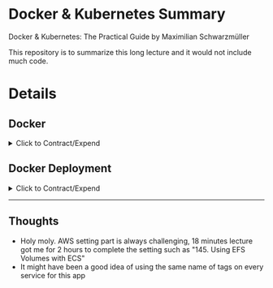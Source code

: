 # Docker & Kubernetes Summary

Docker &amp; Kubernetes: The Practical Guide by Maximilian Schwarzmüller

This repository is to summarize this long lecture and it would not include much code.

# Details

## Docker

<details>
  <summary>Click to Contract/Expend</summary>

### 3. Why Docker & Containers?

Why would we want an independent, standardized "application package"? \

- We want to have the **exact same environment for development and production** \
  -> This ensures that it works exactly as tested
- It should be easy to **share a common development environment**/ setup with (new) employees and colleagues
- We **don't want to uninstall and re-install** local dependencies and runtimes all the time

### 12. Installing & Configuring an IDE

Install Docker Extension on VS Code

### 13. Getting Our Hands Dirty!

```sh
docker build .

#=> writing image sha256:b41ebb6d624069022efc4835523b3a18a587eae911a4885dc1dc081b17b7511c
```

```sh
# docker run b41ebb6d624069022efc4835523b3a18a587eae911a4885dc1dc081b17b7511c
docker run -p 3000:3000 b41ebb6d624069022efc4835523b3a18a587eae911a4885dc1dc081b17b7511c
```

```sh
docker ps
#CONTAINER ID   IMAGE          COMMAND                  CREATED         STATUS         PORTS                                       NAMES
#d53a7b8732e8   b41ebb6d6240   "docker-entrypoint.s…"   2 minutes ago   Up 2 minutes   0.0.0.0:3000->3000/tcp, :::3000->3000/tcp   naughty_mayer
```

```sh
docker stop naughty_mayer
```

### 19. Using & Running External (Pre-Built) Images

1. Create

```sh
docker run node
# NodeJS offers an "interactive mode" where you can run basic Node commands (the "REPL"). That's what he's referring to.

# The history of docker Process Status
docker ps -a

# Dive into "node" container to interact
docker run -it node
```

### 21. Building our own Image with a Dockerfile

[Dockerfile reference](https://docs.docker.com/engine/reference/builder/)

### 22. Running a Container based on our own Image

#### To run Docker Image

1. Create Dockerfile and code
2. Create Docker image

```sh
docker build .
#=> => writing image sha256:d9c36df3c92ef2cb043b296a4341544fc68ff6235c1fea9cd8ec6a658817af2
```

3. Run the container based on the created image

```sh
docker run d9c36df3c92ef2cb043b296a4341544fc68ff6235c1fea9cd8ec6a658817af2
# http://localhost doesn't work

# -p : publish
# 3000 : Port I want to access
# 80 : Expose port on Dockerfile
docker run -p 3000:80 d9c36df3c92ef2cb043b296a4341544fc68ff6235c1fea9cd8ec6a658817af2
```

4. Stop the docker container

```sh
# See docker containers currently running without -a
docker ps

# quizzical_chandrasekhar is the given name
docker stop quizzical_chandrasekhar
```

[Docker run reference](https://docs.docker.com/engine/reference/run/)

### 25. Understanding Image Layers

#### Layer Based Architecture

When docker build . but only some code changed not package.json,

```sh
# Copy package.json before npm install
COPY package.json /app
# This won't be executed again unless package.json changes
RUN npm install
# This will be executed always
COPY . /app
```

### 28. Stopping & Restarting Containers

```sh
# help
docker --help
docker ps --help
```

```sh
# Running with the attached mode (foreground, listening)
# either Container ID or Name work
docker start -a nifty_archimedes
docker run -p 3000:80 25c8a7da66bd
```

```sh
# Running with the detached mode (background)
docker start nifty_archimedes
docker run -p 3000:80 -d 25c8a7da66bd
```

```sh
# Attaching to a container
docker attach nifty_archimedes
docker logs -f nifty_archimedes

# Showing logs of a detached container
docker logs nifty_archimedes
```

### 31. Entering Interactive Mode

```sh
# To interact with an utility application not web server
docker build .
# -i: interactive, -t: Allocate a pseudo-TTY
docker run -it 66b7c26c279eb426620747dbd8b25c5dd410a2161fbbc743e8db2bc7dafe9f2
# -a: attach, -i: interactive
docker start -ai priceless_tereshkova
```

### 32. Deleting Images & Containers

```sh
# remove docker containers
docker rm blissful_goodall
docker rm blissful_goodall nifty_archimedes romantic_grothendieck

# images list
docker images
# remove images and layers on the image
# It won't be deleted if there is any running/stopped container from the image
docker rmi 52bdb6aaae5a d9c36df3c92e
# remove all images
docker rmi prune
```

### 33. Removing Stopped Containers Automatically

```sh
# -p -rm : Automatically remove the container when it exits
docker run -p 3000:80 -d --rm 0b260664df6f
```

## 34. A Look Behind the Scenes: Inspecting Images

```sh
docker image inspect 66b7c26c279e
# Those layers are based on Docker file commands and the original image on FROM
```

## 35. Copying Files Into & From A Container

Use case \
: copying out the latest log files from the running container

```sh
docker cp dummy/. thirsty_yalow:/test
rm dummy/test.txt
docker cp thirsty_yalow:/test dummy/.
docker cp thirsty_yalow:/test/test.txt dummy/.
```

### 36. Naming & Tagging Containers and Images

```sh
# naming containers
docker run -p 3000:80 -d -rm --name goalsapp 0b260664df6f

# naming & tagging images (NAME:TAG)
docker build -t goals:latest .

# test running
docker run -p 3000:80 -d --rm --name goalsapp goals:latest
```

### Asgmt. Time to Practice: Images & Containers 1 question

> Maximilian clarified the version/tag of node and python on Dockerfile.
> FROM node:14
> FROM python:3.7
> That looks better for sure.

### 38. Pushing Images to DockerHub

```sh
# docker build -t pcsmomo/node-hello-world .
docker tag goals:latest pcsmomo/node-hello-world
# it clones from the old image

docker push pcsmomo/node-hello-world
# access denided

docker login
docker push pcsmomo/node-hello-world
# it pushes exclude libraries that existed on docker hub
```

### 39. Pulling & Using Shared Images

```sh
# remove all images, except images related to running containers
docker image prune -a

docker pull pcsmomo/node-hello-world
docker run -p 3000:80 --rm pcsmomo/node-hello-world

docker rmi pcsmomo/node-hello-world
docker run -p 3000:80 --rm pcsmomo/node-hello-world
# If the image doesn't exist on local, it will reach the hub automatically
```

> **⚠ Warning: It will find locally first even if the latest version is on the hub**

### 43. Understanding Data Categories / Different Kinds of Data

#### Docker Data

- Application: Read-only, stored in Images
- Temporary App Data: Read + Write, temporary, stored in Containers
  - e.g. entered user input
- Permanent App Data: Read + Write, permanent, stored in Containers & Volumes
  - e.g. user accounts

### 45. Building & Understanding the Demo App

```sh
docker build -t feedback-node .
docker run -p 3000:80 -d --name feedback-app --rm feedback-node
```

After writing a feedback \
http&#58;//localhost:3000/feedback/awesome.txt \
-> awesome.txt is saved on the container only

### 46. Understanding the Problem

```sh
docker stop feedback-app
# the container is deleted now due to --rm flag

docker run -p 3000:80 -d --name feedback-app feedback-node
```

http&#58;//localhost:3000/feedback/awesome.txt \
-> Can't reach awesome.txt because it's removed when the container deleted.

```sh
docker stop feedback-app
docker start feedback-app
```

http&#58;//localhost:3000/feedback/awesome.txt \
-> awesome.txt exists

### 50. Introducing Volumes

**Volumes** are **folders on my host machine** hard drive which are **mounted**
(“made available”, mapped) **into containers**

```sh
# Remove the old container and create a new container

docker build -t feedback-node:volumes .

docker stop feedback-app
docker rm feedback-app

docker run -p 3000:80 -d --name feedback-app --rm feedback-node:volumes
```

http&#58;//localhost:3000 \
-> It won't save the file because a cross-device error

```sh
# Remove the old image and create a new image

docker logs feedback-app
# UnhandledPromiseRejectionWarning: Error: EXDEV: cross-device link not permitted, rename '/app/temp/awesome.txt' -> '/app/feedback/awesome.txt'

docker stop feedback-app
docker rmi feedback-app

# Fix server.js and rebuild the container
docker build -t feedback-node:volumes .
docker run -p 3000:80 -d --name feedback-app --rm feedback-node:volumes
```

http&#58;//localhost:3000 -> Submit awesome feedback again

```sh
# Kill the old container(--rm) and run a new container
docker stop feedback-app
docker run -p 3000:80 -d --name feedback-app --rm feedback-node:volumes
```

http&#58;//localhost:3000/feedback/awesome.txt \
-> WTF? still awesome.txt doesn't exist

### 49. Named Volumes To The Rescue!

![Two Types of External Data Storages](resources/03_two-types-of-external-data-storages.jpg 'Two Types of External Data Storages')

> Anonymous Volumes will be **removed automatically**, when the container started with --rm, was stopped(and removed). \
> However, if a container is started **without --rm**, the anonymous volume would **NOT be removed**, even if you remove the container. \
> And **a new anonymous volume will be created** when docker is re-created and re-run

```sh
# Check and delete the Anonymous Volume
docker volume --help
docker volume ls
# DRIVER    VOLUME NAME
# local     4919100018b2e0443ff8933050148acb34801a0a98769d6af084879fce152936
docker stop feedback-app
docker volume ls
# the volume has been removed
```

Delete VOLUME on Dockerfile

```sh
docker rmi feedback-node:volumes
# Use a Named Volume : It is not attached to a container
# -v [volume name]:[container-internal path]
docker build -t feedback-node:volumes .
docker run -d -p 3000:80 --rm --name feedback-app -v feedback:/app/feedback feedback-node:volumes
```

http&#58;//localhost:3000 -> Submit awesome feedback again

```sh
# Stop/remove the container and run a new container
docker stop feedback-app
docker volume ls
# DRIVER    VOLUME NAME
# local     feedback
docker run -d -p 3000:80 --rm --name feedback-app -v feedback:/app/feedback feedback-node:volumes
```

http&#58;//localhost:3000/feedback/awesome.txt -> Ta-da

### 51. Getting Started With Bind Mounts (Code Sharing)

```sh
# add "-v [absolute path of local machine]:[container-internal path]"
# This option is for a developer mode to reflect changes rapidly.

# it will clash and remove the container.
docker run -d -p 3000:80 --rm --name feedback-app -v feedback:/app/feedback -v "/Users/noah/Documents/Study/Study_devops/udemy/docker-kubernetes/docker-kubernetes-git/03_data-volumes/03_data-volumes-01":/app feedback-node:volumes

# without --rm, it will still clash.
docker run -d -p 3000:80 --name feedback-app -v feedback:/app/feedback -v "/Users/noah/Documents/Study/Study_devops/udemy/docker-kubernetes/docker-kubernetes-git/03_data-volumes/03_data-volumes-01":/app feedback-node:volumes
# or docker run -d -p 3000:80 --name feedback-app -v feedback:/app/feedback -v pwd:/app feedback-node:volumes

docker ps -a
docker logs feedback-app
# Error: Cannot find module 'express'
```

### 53. Combining & Merging Different Volumes

```sh
# add "v /app/node_modules" -> Connected to an anonymous volume
# equivalent to "VOLUME [ "/app/node_modules" ]" on Dockerfile
# -v /app/node_modules : Then /app folder will not overwrite them
docker run -d -p 3000:80 --rm --name feedback-app -v feedback:/app/feedback -v "/Users/noah/Documents/Study/Study_devops/udemy/docker-kubernetes/docker-kubernetes-git/03_data-volumes/03_data-volumes-01":/app -v /app/node_modules feedback-node:volumes
```

If feedback.html on local changes, it will display on the browser.

### 54. A NodeJS-specific Adjustment: Using Nodemon in a Container

After changing package.json and Dockerfile

```sh
docker rmi feedback-node:volumes
docker build -t feedback-node:volumes .
docker run -d -p 3000:80 --rm --name feedback-app -v feedback:/app/feedback -v "/Users/noah/Documents/Study/Study_devops/udemy/docker-kubernetes/docker-kubernetes-git/03_data-volumes/03_data-volumes-01":/app -v /app/node_modules feedback-node:volumes
docker run -d -p 3000:80 --rm --name feedback-app -v feedback:/app/feedback -v pwd:/app -v /app/node_modules feedback-node:volumes
```

Change server.js

http&#58;//localhost:3000 -> Submit awesome feedback again

```sh
docker logs feedback-app
```

### 55. Volumes & Bind Mounts: Summary

We have used all different approaches

- docker run –v /app/data ... : Anonymous Volume
- docker run –v [volume name]:/app/data ... : Named Volume
- docker run –v [physical path]:/app/data ... : Bind Mount

### 56. A Look at Read-Only Volumes

```sh
# add ":ro" -> Docker container can't write on this volume
# connect /app/temp to an anonymous volume
docker run -d -p 3000:80 --rm --name feedback-app -v feedback:/app/feedback -v "/Users/noah/Documents/Study/Study_devops/udemy/docker-kubernetes/docker-kubernetes-git/03_data-volumes/03_data-volumes-01":/app:ro -v /app/temp -v /app/node_modules feedback-node:volumes
```

### 57. Managing Docker Volumes

```sh
docker volume create --help
docker volume create feedback-files
docker volume inspect feedback
# "Mountpoint": "/var/lib/docker/volumes/feedback/_data"
# The path is inside of the virtual machine docker created

docker volume rm feedback-files
```

## 58. Using "COPY" vs Bind Mounts

-v [absolute path of local machine]:[container-internal path]

> Bind Mounts option is for a developer mode to reflect changes rapidly. \
> Better keep "COPY" in Dockerfile, so it creates a snapshot in the production

## 61. Working with Environment Variables & ".env" Files

```sh
# Using ENV from Dockerfile
docker build -t feedback-node:env .
docker run -d --rm -p 3000:80 --name feedback-app -v feedback:/app/feedback -v "/Users/noah/Documents/Study/Study_devops/udemy/docker-kubernetes/docker-kubernetes-git/03_data-volumes/03_data-volumes-01:/app:ro" -v /app/temp -v /app/node_modules feedback-node:env

# Using runtime ENVironment variables
# --env or -e
docker run -d --rm -p 3000:8000 --env PORT=8000 --name feedback-app -v feedback:/app/feedback -v "/Users/noah/Documents/Study/Study_devops/udemy/docker-kubernetes/docker-kubernetes-git/03_data-volumes/03_data-volumes-01:/app:ro" -v /app/temp -v /app/node_modules feedback-node:env

docker run -d --rm -p 3000:8000 -e PORT=8000 --name feedback-app -v feedback:/app/feedback -v "/Users/noah/Documents/Study/Study_devops/udemy/docker-kubernetes/docker-kubernetes-git/03_data-volumes/03_data-volumes-01:/app:ro" -v /app/temp -v /app/node_modules feedback-node:env

# Using .env file
docker run -d --rm -p 3000:8000 --env-file ./.env --name feedback-app -v feedback:/app/feedback -v "/Users/noah/Documents/Study/Study_devops/udemy/docker-kubernetes/docker-kubernetes-git/03_data-volumes/03_data-volumes-01:/app:ro" -v /app/temp -v /app/node_modules feedback-node:env
```

## 62. Environment Variables & Security

> **⚠ Warning: ENV on Dockerfile can be exposed through "docker history \<image\>"** \
> For credentials and private keys, use .env and do not commit to github.

### 63. Using Build Arguments (ARG)

```sh
# Using Dockerfile
docker build -t feedback-node:web-app .
# Manipulate ARG on Dockerfile
docker build -t feedback-node:dev --build-arg DEFAULT_PORT=8000 .
```

## 71. Creating a Container & Communicating to the Web (WWW)

```sh
docker build -t favorites-node .
# it clasehs as it can't connect 'mongodb://localhost:27017/swfavorites'
docker run --name favorites -d --rm -p 3000:3000 favorites-node
docker run --name favorites --rm -p 3000:3000 favorites-node

# comment the mongoose part on app.js
docker run --name favorites -d --rm -p 3000:3000 favorites-node
```

http&#58;//localhost:3000/movies -> works \
http&#58;//localhost:3000/people -> works

### 72. Making Container to Host Communication Work

Change localhost to "host.docker.internal" on app.js \
Re build the image and run \
http&#58;//localhost:3000/favorites -> works if mongodb is installed on the host machine

### 73. Container to Container Communication: A Basic Solution

```sh
docker run mongo
docker run -d --name mongodb mongo
docker container inspect mongodb
# "IPAddress": "172.17.0.2",

# Change "host.docker.internal" to "172.17.0.2" on app.js
docker build -t favorites-node .
docker run --name favorites -d --rm -p 3000:3000 favorites-node

# Now two containers are running
docker ps
```

Run Postman and send data

```json
// http://localhost:3000/favorites
// Method : Post
// Body -> Raw, JSON
{
  "name": "A New Hope",
  "type": "movie",
  "url": "http://swapi.dev/api/films/1/"
}
```

http&#58;//localhost:3000/favorites -> works

### 74. Introducing Docker Networks: Elegant Container to Container Communication

```sh
# Create a new network
docker stop favorites
docker stop mongodb
docker container prune

docker run -d --name mongodb --network favorites-net mongo
# docker: Error response from daemon: network favorites-net not found.

docker network --help
docker network create favorites-net
# with --network
# it doesn't need -p flag
docker rm mongodb
docker run -d --name mongodb --network favorites-net mongo

# Change "172.17.0.2" to "mongodb" on app.js
# If both are the name network, using the container name, "mongodb" works
docker build -t favorites-node .
docker run --name favorites --network favorites-net -d --rm -p 3000:3000 favorites-node
```

### 81. Dockerizing the MongoDB Service

MongoDB Server

```sh
docker run --name mongodb --rm -d -p 27017:27017 mongo
```

### 82. Dockerizing the Node App

Backend Server

```sh
backend % docker build -t goals-node .
backend % docker run --name goals-backend --rm -d -p 80:80 goals-node
```

### 83. Moving the React SPA into a Container

Frontend Server

```sh
frontend % docker build -t goals-react .

# it will stop the server
frontend % docker run --name goals-frontend --rm -d -p 3000:3000 goals-react

# add -it -> -i: interactive, -t: Allocate a pseudo-TTY
# React project should run with -it flag
frontend % docker run --name goals-frontend --rm -d -p 3000:3000 -it goals-react
```

### 84. Adding Docker Networks for Efficient Cross-Container Communication

```sh
docker network create goals-net

# MongoDB Server
# We no longer need to publish ports
docker run --name mongodb --rm -d --network goals-net mongo

# Backend Server not publishing 80 port
# Need to fix app.js to use the mongodb container name
backend % docker build -t goals-node .
backend % docker run --name goals-backend --rm -d --network goals-net goals-node

# Frontend Server
# NO need to fix App.js to use the goals-backend container name
# Because it is working on the browser so it still needs to use localhost
frontend % docker run --name goals-frontend --rm -d -p 3000:3000 -it goals-react

# Bakenc Server publishing the port
backend % docker run --name goals-backend --rm -d -p 80:80 --network goals-net goals-node
```

### 85. Adding Data Persistence to MongoDB with Volumes

[Mongo Docker Official Image](https://hub.docker.com/_/mongo)

[Mongo DB Connection String URI Format](https://docs.mongodb.com/manual/reference/connection-string/)

```sh
# create data volume to connect mongodb data
docker run --name mongodb -v data:/data/db --rm -d --network goals-net mongo

# Add Authentication
docker stop mongodb
docker volume rm data
docker run --name mongodb -v data:/data/db --rm -d --network goals-net -e MONGO_INITDB_ROOT_USERNAME=noah -e MONGO_INITDB_ROOT_PASSWORD=secret mongo

# Add MongoDB authentication data to app.js and rebuild the backend server
backend % docker build -t goals-node .
backend % docker run --name goals-backend --rm -d -p 80:80 --network goals-net goals-node
```

### 86. Volumes, Bind Mounts & Polishing for the NodeJS Container

```sh
# Add nodemon
backend % docker build -t goals-node .

# create logs volume to connect /app/logs
# the longer path has precedence than shorter path : /app/logs > /app
# -v /app/node_modules : Then /app folder will not overwrite them
backend % docker run --name goals-backend -v "/Users/noah/Documents/Study/Study_devops/udemy/docker-kubernetes/docker-kubernetes-git/05_docker_multi/backend:/app" -v logs:/app/logs -v /app/node_modules --rm -d -p 80:80 --network goals-net goals-node
```

```sh
# Add ENV MONGODB_USERNAME and ENV MONGODB_PASSWORD to Dockerfile
backend % docker build -t goals-node .

# add -e MONGODB_USERNAME=noah
# it will overwrite MONGODB_USERNAME from Dockerfile
backend % docker run --name goals-backend -v "/Users/noah/Documents/Study/Study_devops/udemy/docker-kubernetes/docker-kubernetes-git/05_docker_multi/backend:/app" -v logs:/app/logs -v /app/node_modules -e MONGODB_USERNAME=noah --rm -d -p 80:80 --network goals-net goals-node
```

### 87. Live Source Code Updates for the React Container (with Bind Mounts)

```sh
frontend % docker run --name goals-frontend \
  -v /Users/noah/Documents/Study/Study_devops/udemy/docker-kubernetes/docker-kubernetes-git/05_docker_multi/frontend/src:/app/src  \
  --rm  \
  -d  \
  -p 3000:3000  \
  -it  \
  goals-react
```

### 93. Diving into the Compose File Configuration

[Docker Compose](https://docs.docker.com/compose/)

[Compose file version 3 reference](https://docs.docker.com/compose/compose-file/compose-file-v3/)

### 95. Docker Compose Up & Down

```sh
docker image prune -a

docker-compose up
# detached mode
docker-compose up -d

# removing containers and networks
docker-compose down
# including volumes
docker-compose down -v
```

### 96. Working with Multiple Containers

```sh
docker-compose up -d
docker-compose down
```

> The services were created under the name "05_docker_multi_backend_1" and"05_docker_multi_mongodb_1" \
> The backend server, 'mongodb://mongodb:27017/course-goals' is connecting to mongodb not to 05_docker_multi_mongodb_1 \
> As we create the service name, mongodb on docker-compose.yaml, it works just fine.

### 97. Adding Another Container

✅ MongoDB + Node Backend Server + React (create-react-app) Server, succeeded

```sh
docker-compose up -d
# Creating network "05_docker_multi_default" with the default driver
# Creating 05_docker_multi_mongodb_1 ... done
# Creating 05_docker_multi_backend_1 ... done
# Creating 05_docker_multi_frontend_1 ... done

docker-compose down
```

### 98. Building Images & Understanding Container Names

```sh
# it only builds but doesn't start containers
docker-compose build
```

### 103. Different Ways of Running Commands in Containers

```sh
# a long process... to use only "npm init"
docker run -it -d node
docker exec friendly_mendel node -v
docker exec -it friendly_mendel npm init
# it will create package.json, but inside the container
docker stop friendly_mendel
docker container rm friendly_mendel

# Make the process short
docker run -it node npm init
```

### 104. Building a First Utility Container

```sh
docker build -t node-util .
docker run -it -v /Users/noah/Documents/Study/Study_devops/udemy/docker-kubernetes/docker-kubernetes-git/06_docker_utility-container:/app node-util npm init
# package.json is crated on the local host machine
```

### 105. Utilizing ENTRYPOINT

```sh
docker build -t mynpm .
docker run -it -v /Users/noah/Documents/Study/Study_devops/udemy/docker-kubernetes/docker-kubernetes-git/06_docker_utility-container:/app mynpm init
docker run -it -v /Users/noah/Documents/Study/Study_devops/udemy/docker-kubernetes/docker-kubernetes-git/06_docker_utility-container:/app mynpm install express --save
```

### 106. Using Docker Compose

```sh
docker-compose run --rm npm-container init
```

### 112. Adding a Nginx (Web Server) Container

[Nginx Docker Hub](https://hub.docker.com/_/nginx)

### 113. Adding a PHP Container

[PHP Docker Hub](https://hub.docker.com/_/php)

[php dockerfile](https://github.com/docker-library/php/blob/master/7.3/alpine3.13/fpm/Dockerfile)

### 114. Adding a MySQL Container

[MySQL Docker Hub](https://hub.docker.com/_/mysql)

homestead is laravel's default database name

### 115. Adding a Composer Utility Container

[Composer Docker Hub](https://hub.docker.com/_/composer)

### 116. Creating a Laravel App via the Composer Utility Container

[Laravel installation via composer](https://laravel.com/docs/8.x/installation#installation-via-composer)

```sh
docker-compose run --rm composer create-project laravel/laravel .
```

### 118. Launching Only Some Docker Compose Services

```sh
docker-compose up --help
# Usage: up [options] [--scale SERVICE=NUM...] [--] [SERVICE...]

docker-compose up -d server php mysql
# nginx server is exited
docker logs 07_docker_laravel-php_server_1
# nginx: [emerg] "server" directive is not allowed here in /etc/nginx/nginx.conf:1

# fix docker-compose.yaml
docker-compose down
docker-compose up -d server php mysql

# add dependencies on docker-compose.yaml
docker-compose down
docker-compose up -d server
# this is working correctly
# but it will not rebuild images if the images exist

# add --build
# It will be quick as it is using cached one from the layer
docker-compose down
docker-compose up -d --build server
```

Add h1 tag on "src/resources/views/welcome.blade.php" to test. \
http&#58;//localhost:8000 -> h1 tag appears

### 119. Adding More Utility Containers

```sh
# database migration? create tables
docker-compose run --rm artisan migrate
```

### 121. Bind Mounts and COPY: When To Use What

```sh
docker-compose down
docker-compose up -d --build server
# http://localhost:8000 -> Permission denied

# add the permision on php.dockerfile
docker-compose down
docker-compose up -d --build server
```

### 122. Module Resources

addgroup laravel and adduser laravel

### Laravel & PHP Commands Summary

✅ Nginx + PHP + MySQL, All Servers Succeeded

✅ Composer + Artisan (+ NPM), All Utility Containers Succeeded

```sh
# 1. Create a laravel project to /src
docker-compose run --rm composer create-project laravel/laravel .

# 2. Change database variables on /src/.env file
DB_CONNECTION=mysql
DB_HOST=mysql
DB_PORT=3306
DB_DATABASE=homestead
DB_USERNAME=homestead
DB_PASSWORD=secret

# 3. Run servers
docker-compose up -d --build server

# 4. Migrate the database (Why does it need?)
docker-compose run --rm artisan migrate
# ERROR: Service 'artisan' failed to build : The command '/bin/sh -c docker-php-ext-install pdo pdo_mysql' returned a non-zero code: 11
# Failed at the first attempt
# probably a permission issue?

docker-compose run --rm artisan migrate
# Migration table created successfully.

# 5. Clean up
docker-compose down
docker volume rm [volumes]
(docker network rm [networks])
docker image rm [images]
```

</details>

## Docker Deployment

<details>
  <summary>Click to Contract/Expend</summary>

### 125. Deployment Process & Providers

Deploy to AWS EC2

1. Create and launch EC2 instance, VPC, and security group
2. Configure security group to expose all required ports to WWW
3. Connect to instance (SSH), install Docker, and run the container

### 126. Getting Started With An Example

```sh
docker build -t node-dep-example .
docker run -d --rm --name node-dep -p 80:80 node-dep-example
```

### 129. Connecting to an EC2 Instance

1. Go to AWS EC2
2. Launch Instance
3. Select Amazon Linux 2 AMI
4. Choose all default options.
5. Create new key pairs file -> save it as "example-1.cer" on my local machine
6. Launch

On Instance

1. Click Connect
2. Choose SSH Client and follow the steps
3. chmod 400 example-1.cer
4. sudo ssh -i "example-1.cer" ec2-user@ec2-[X-XX-XXX-XX].ap-southeast-2.compute.amazonaws.com (IP address is different when restarted)

### 130. Installing Docker on a Virtual Machine

```sh AWS
sudo yum update -y
sudo amazon-linux-extras install docker
sudo service docker start
```

### 132. Pushing our local Image to the Cloud

```sh
docker build -t node-dep-example-1-aws .
docker tag node-dep-example-1-aws pcsmomo/node-example-1-aws
docker login
docker push pcsmomo/node-example-1-aws
```

### 133. Running & Publishing the App (on EC2)

```sh AWS
sudo docker run -d --rm -p 80:80 pcsmomo/node-example-1-aws
```

http&#58;//3.26.113.49/ -> This site can't be reached \

Allow HTTP from Security Group on AWS

1. EC2 -> My Instance running -> Security -> Select the Security groups
2. Add inbound rules, HTTP from anywhere

http&#58;//3.26.113.49/ -> Works

### 134. Managing & Updating the Container / Image

```sh
# Change source codes
docker build -t node-dep-example-1-aws .
docker tag node-dep-example-1-aws pcsmomo/node-example-1-aws
docker push pcsmomo/node-example-1-aws
```

```sh AWS
sudo docker pull pcsmomo/node-example-1-aws
sudo docker run -d --rm -p 80:80 pcsmomo/node-example-1-aws
```

---

### 138. Deploying with AWS ECS: A Managed Docker Container Service

1. Connect AWS ECS and Click Get Started
2. Container definition -> Custom-app -> Configure
   - (This configuration is docker run [options])
   - Container name: node-demo (--name)
   - image: pcsmomo/node-example-1-aws
   - Port mappings: 80 (-p 80:80)
   - Environment - Entry Point, Command, Working directory, and Environment variables
   - Storage and Logging
     - Storage is equivalent to (-v)
     - Check on Log configuration to see logs
3. Task definition
   - Compatibilities FARGATE (Serverless, it runs only when it is executed, cost-effective)
4. Service: we could set up Load Balancer, but not now
5. Cluster: multiple containers would run in this same Cluster
6. Create!
7. View Service -> tasks -> click running task -> find the Public IP and go!

### 140. Updating Managed Containers

```sh
# Change source codes
docker build -t node-dep-example-1-aws .
docker tag node-dep-example-1-aws pcsmomo/node-example-1-aws
docker push pcsmomo/node-example-1-aws
```

1. ECS -> Cluster -> default -> Tasks -> click running task definition (not task)
2. Create new revision -> Create -> Action -> Update Service -> Skip to review -> Update Service
3. Service -> Tasks -> New task with status Provisioning, Penging, Running \
   The first task will be removed automatically
4. Click the new task -> Find the Public IP and go! (different IP though)

[Adding a Load Balancer to a Fargate task](https://docs.aws.amazon.com/AmazonECS/latest/developerguide/service-load-balancing.html)

---

### 141. Preparing a Multi-Container App

The backend and MongoDB Containers are not in the same docker network \
But when they are in the same cluster on ECS, they can use localhost. \
@mongodb:27017/ -> @${process.env.MONGODB_URL}:27017/

Set up MONGODB_URL=mongodb on local as compose service name is mongodb \
And separately set up MONGODB_URL variable on AWS ECS.

```sh
docker build -t goals-node ./backend
docker tag goals-node pcsmomo/goals-node
docker push pcsmomo/goals-node
```

### 142. Configuring the NodeJS Backend Container

1. Create Cluster
   1. AWS ECS -> Cluster -> Create Cluster
   2. Networking Only -> Next
      - Cluster Name: goals-app
      - Create VPC: check (Take a memo of name of VPC)
      - Create, it takes a couple of minutes
      - View Cluster
2. Create Tasks first (Services are based on tasks)
   1. AWS ECS -> Task Definitions -> Create new Task Definition
   2. FARGATE -> Next Step
      - Task Definition Name: goals
      - Task Role : ecsTaskExecutionRole
      - Task Memory : 0.5GB (The smallest one)
      - Task CPU : 0.25 vCPU (The smallest one)
      - Add container
        - container name: goals-backend
        - image: pcsmomo/goals-node
        - Port mappings: 80
        - Environment
          - (Because the Dockerfile is using "npm start" to use nodemon for the developer mode.)
          - command: node, app.js
          - Environment variables
            - MONGODB_USERNAME=max
            - MONGODB_PASSWORD=secret
            - MONGODB_URL=localhost
        - Add
      - Add container
        - container name: mongodb
        - image: mongo
        - Port mappings: 27017
        - Environment
          - Environment variables
            - MONGO_INITDB_ROOT_USERNAME=max
            - MONGO_INITDB_ROOT_PASSWORD=secret
   3. Create
3. Create Service
   1. AWS ECS -> Cluster -> Services -> Create : Configure service
      - Launch type: FARGATE
      - Task Definition: goals
      - Service name: goals-service
      - Number of tasks: 1
      - Next Step
   2. Configure network
      - Cluster VPC: choose the one when the cluster created (vpc-0803a9dc38bf99d7e (10.0.0.0/16))
      - Subnets: Choose both subnets available (ap-southeast-2a, ap-southeast-2b)
      - Auto-assign public IP: ENABLED
      - Load balancer type: Application Load Balancer (No load balancer is found)
      - Click EC2 Console to create a load balancer
        1. Application Load Balancer, Configure
           - Name: ecs-lb
           - VPC: choose the same VPC (vpc-0803a9dc38bf99d7e (10.0.0.0/16))
           - Availability Zones: check both (ap-southeast-2a, ap-southeast-2b)
           - Next: Configure Security Settings
        2. Configure Security Settings : Basic (As we are not using HTTPS now)
        3. Configure Security Groups : existing default one
        4. Configure Routing
           - Name: tg
           - Target type: IP
        5. Register Targets: As is, ECS is automatically registering targets here.
        6. Next: Review -> Create
      - Refresh Load balancer name and choose ecs-lb
      - Container name : port : goals-backend:80:80 -> Add to load balancer
        - target group name: tg
      - Next step
   3. Set Auto Scaling (optional) : Do not adjust the service’s desired count
   4. Review -> Create Service

Clusters -> goals-app -> Tasks -> Click the running task -> Two Containers are pending -> Runnings -> Connect to the Public IP 13.211.219.9

http&#58;//13.211.219.9 -> This site can’t be reached 13.211.219.9 refused to connect. \
The lecture said the load balancer is not configured correctly. See the next lecture.

### 144. Using a Load Balancer for a Stable Domain

AWS EC2 -> Load Balancers -> ecs-lb -> DNS name (This is the endpoint) \
But still can't reach it. Something was wrong with the target group.

Clusters -> goals-app -> Tasks -> Stopped \
You can see some stopped tasks. It means something went wrong, so the load balancer is recreating the tasks. (another meaning is that the load balancer works fine)

1. AWS EC2 -> Target Groups -> tg (the one we created) -> Health Checks -> Edit -> change Path from "/" to "/goals"
2. AWS EC2 -> Load Balancers -> ecs-lb -> Security groups -> Add goals-xxxxx one beside the default one

It doesn't work for me.
So, I created a new revision of Task Definition: goals and updated the service with that one.

✅ It works!!!!!!!, succeeded

Run Postman and send data

```json
// http://ecs-lb-2034865568.ap-southeast-2.elb.amazonaws.com/goals
// Method : Post
// Body -> Raw, JSON
{
  "text": "A first test!"
}

// http://ecs-lb-2034865568.ap-southeast-2.elb.amazonaws.com/goals
// Method : Get
{
  "goals": [
    {
      "id": "60e15115465c540021231195",
      "text": "A first test!"
    }
  ]
}

// http://ecs-lb-2034865568.ap-southeast-2.elb.amazonaws.com/goals/60e15115465c540021231195
// Method : Delete
{
  "message": "Deleted goal!"
}
```

### 145. Using EFS Volumes with ECS

```sh
# Change app.js and re-launch the app
docker build -t goals-node ./backend
docker tag goals-node pcsmomo/goals-node
docker push pcsmomo/goals-node
```

AWS ECS -> Clusters -> goals-app -> Services -> goals-service -> Update -> Force new deployment: Check -> Skip to Review -> Update Service

> No need to create a new revision

!The service created the new task and the stored data has been lost.

1. AWS ECS -> Task Definitions -> goals:latest -> Create new revision
2. Add volume
   - Name: data
   - Volume type: EFS
   - File system ID
     1. Click Amazon EFS console to create a new file system
        - Create a file system
          - Name: db-storage
          - Virtual Private Cloud(VPC): choose the same VPC (vpc-0803a9dc38bf99d7e)
          - Customize
            1. Next: Network access -> we would have two subnet masks
            2. New tab: AWS EC2 -> Security Groups -> Create security group
               - Security group name: efs-sc
               - Description: multiple container example sc to be added to the new EFS, db-storage
               - VPC: the same VPC (vpc-0803a9dc38bf99d7e)
               - Add Inbound rule
                 - Type: NFS
                 - Source: Security Groups - goals--xxxx | sg-xxxxxxx (managin my containers)
               - Create security group
            3. Previous and Next to refresh
            4. Choose the new security group, efs-sc instead of the default one for both subnet masks
            5. Next: File system policy
            6. Next: Review and create
            7. Create
     2. refresh File system and select db-storage
   - Access point: None (You can read the document if you don't want to create a new EFS and use several access points on this volume)
   - Add
   - (This is a little bit as defining "data" volume with docker-compose )
3. Connecting to the container
   - click mongodb container
     - Mount points
       - Source Volume: data (the EFS volume name)
       - Container path: /data/db
       - (just the same as docker-compose.yaml, mongodb service)
     - Update
4. Create
5. Action -> Update Service
   - Platform version: Latest (When using EFS, "Latest" sometimes fails to run container then choose "1.4.0")
   - Force new deployment: Check
   - Skip to review
   - Update Service
6. Tasks -> the new task will be PROVISIONING, PENDING, and RUNNING

Run Postman and save data

```json
// http://ecs-lb-2034865568.ap-southeast-2.elb.amazonaws.com/goals
// Method : Post
// Body -> Raw, JSON
{
  "text": "A third test!"
}
```

Restart the service, then a new task will be created

AWS ECS -> Clusters -> goals-app -> Services -> goals-service -> Update -> Force new deployment: Check -> Skip to Review -> Update Service

> ⚠ Warning 1: If I update service several times before the previous deployment finishes, those will be in a queue and will be processed in order

> ⚠ Warning 2: In this scenario, the old task will be stopped, when the new task passes its health check. \
> While both tasks are running at the same time, if users write data on both tasks, it will all write on the same EFS. \
> we can stop the old task manually to prevent this problem. \
> However, we will replace the mongodb container with a different solution soon. \
> I guess it's MongoDB Atlas.

### 148. Moving to MongoDB Atlas

> We can use the mongodb container for development and MongoDB Atlas for production. \
> However, the db versions should be the same, otherwise we could possibly use new or deprecated features between the versions.

1. Atlas -> Current Project -> Network Access -> ADD IP ADDRESS -> ALLOW ACCESS FROM ANYWHERE
2. Atlas -> Current Project -> Database Access -> ADD NEW DATABASE USER
   - username: max
   - password: 8D8mEKSXoFlGaVkj (Autogenerate Secure Password)
   - Grant specific privileges or Read and write to any database
     - readWrite @ goals-dev
     - readWrite @ goals (production)

Update backend.env and Test

```sh
docker-compose up
# DB Connected
```

Test with Postman http&#58;//localhost:goals -> works fine

### 149. Using MongoDB Atlas in Production

```sh
# Change app.js and backend.env and re-launch the app
docker build -t goals-node ./backend
docker tag goals-node pcsmomo/goals-node
docker push pcsmomo/goals-node
```

1. AWS ECS -> Task Definitions -> goals:latest -> Create new revision
2. Delete db container and related volumes
   - Container Definitions -> mongodb -> delete
   - AWS Elastic File System (EFS) -> db-storage (fs-011d2539) -> Delete
   - AWS EC2 -> Security Groups -> efs-sc -> Delete
   - Make sure to delete "data" volume on this task definition
3. Change Backend Configurations
   - Container Definitions -> goals-backend
     - MONGODB_URL: noahcluster.pvxa3.mongodb.net
     - MONGODB_PASSWORD: 8D8mEKSXoFlGaVkj
     - MONGODB_NAME: goals
4. Create
5. Action -> Update Service
   - Platform version: Latest (It's not using EFS anymore so no need to select 1.4.0)
   - Force new deployment: Check
   - Skip to review
   - Update Service

If docker image is deployed to docker hub again, only Update Service is needed

AWS ECS -> Clusters -> goals-app -> Services -> goals-service -> Update -> Force new deployment: Check -> Skip to Review -> Update Service

> I forgot to delete volume part on the task definition after deleting EFS. \
> Because of this, new tasks failed again and again...😢

### 150. Our Updated & Target Architecture

Frontend projects need an extra process, "build" due to JSX which browsers cannot understand.

</details>

---

## Thoughts

- Holy moly. AWS setting part is always challenging, 18 minutes lecture got me for 2 hours to complete the setting such as "145. Using EFS Volumes with ECS"
- It might have been a good idea of using the same name of tags on every service for this app
